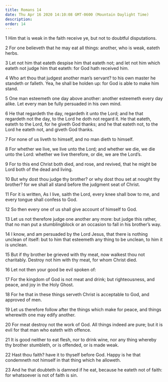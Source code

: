 ```yaml
---
title: Romans 14
date: Thu Apr 16 2020 14:10:08 GMT-0600 (Mountain Daylight Time)
description: 
order: 14
---
```


<p>
  1 Him that is weak in the faith receive ye, but not to doubtful disputations.
</p>
<p>
  2 For one believeth that he may eat all things: another, who is weak, eateth
  herbs.
</p>
<p>
  3 Let not him that eateth despise him that eateth not; and let not him which
  eateth not judge him that eateth: for God hath received him.
</p>
<p>
  4 Who art thou that judgest another man&#x2019;s servant? to his own master he
  standeth or falleth. Yea, he shall be holden up: for God is able to make him
  stand.
</p>
<p>
  5 One man esteemeth one day above another: another esteemeth every day alike.
  Let every man be fully persuaded in his own mind.
</p>
<p>
  6 He that regardeth the day, regardeth it unto the Lord; and he that regardeth
  not the day, to the Lord he doth not regard it. He that eateth, eateth to the
  Lord, for he giveth God thanks; and he that eateth not, to the Lord he eateth
  not, and giveth God thanks.
</p>
<p>7 For none of us liveth to himself, and no man dieth to himself.</p>
<p>
  8 For whether we live, we live unto the Lord; and whether we die, we die unto
  the Lord: whether we live therefore, or die, we are the Lord&#x2019;s.
</p>
<p>
  9 For to this end Christ both died, and rose, and revived, that he might be
  Lord both of the dead and living.
</p>
<p>
  10 But why dost thou judge thy brother? or why dost thou set at nought thy
  brother? for we shall all stand before the judgment seat of Christ.
</p>
<p>
  11 For it is written, As I live, saith the Lord, every knee shall bow to me,
  and every tongue shall confess to God.
</p>
<p>12 So then every one of us shall give account of himself to God.</p>
<p>
  13 Let us not therefore judge one another any more: but judge this rather,
  that no man put a stumblingblock or an occasion to fall in his
  brother&#x2019;s way.
</p>
<p>
  14 I know, and am persuaded by the Lord Jesus, that there is nothing unclean
  of itself: but to him that esteemeth any thing to be unclean, to him it is
  unclean.
</p>
<p>
  15 But if thy brother be grieved with thy meat, now walkest thou not
  charitably. Destroy not him with thy meat, for whom Christ died.
</p>
<p>16 Let not then your good be evil spoken of:</p>
<p>
  17 For the kingdom of God is not meat and drink; but righteousness, and peace,
  and joy in the Holy Ghost.
</p>
<p>
  18 For he that in these things serveth Christ is acceptable to God, and
  approved of men.
</p>
<p>
  19 Let us therefore follow after the things which make for peace, and things
  wherewith one may edify another.
</p>
<p>
  20 For meat destroy not the work of God. All things indeed are pure; but it is
  evil for that man who eateth with offence.
</p>
<p>
  21 It is good neither to eat flesh, nor to drink wine, nor any thing whereby
  thy brother stumbleth, or is offended, or is made weak.
</p>
<p>
  22 Hast thou faith? have it to thyself before God. Happy is he that condemneth
  not himself in that thing which he alloweth.
</p>
<p>
  23 And he that doubteth is damned if he eat, because he eateth not of faith:
  for whatsoever is not of faith is sin.
</p>
